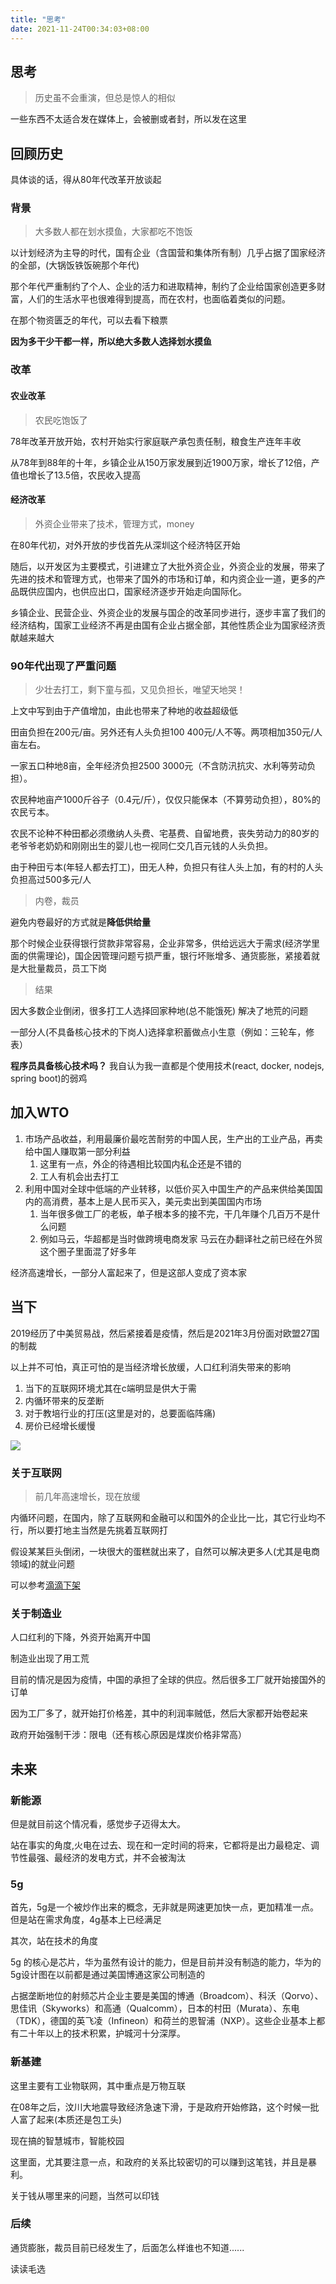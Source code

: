 ```yaml
---
title: "思考"
date: 2021-11-24T00:34:03+08:00
---
```


## 思考

> 历史虽不会重演，但总是惊人的相似

一些东西不太适合发在媒体上，会被删或者封，所以发在这里
## 回顾历史

具体谈的话，得从80年代改革开放谈起

### 背景

> 大多数人都在划水摸鱼，大家都吃不饱饭

以计划经济为主导的时代，国有企业（含国营和集体所有制）几乎占据了国家经济的全部，(大锅饭铁饭碗那个年代)

那个年代严重制约了个人、企业的活力和进取精神，制约了企业给国家创造更多财富，人们的生活水平也很难得到提高，而在农村，也面临着类似的问题。

在那个物资匮乏的年代，可以去看下粮票

**因为多干少干都一样，所以绝大多数人选择划水摸鱼**
### 改革

#### 农业改革

> 农民吃饱饭了

78年改革开放开始，农村开始实行家庭联产承包责任制，粮食生产连年丰收

从78年到88年的十年，乡镇企业从150万家发展到近1900万家，增长了12倍，产值也增长了13.5倍，农民收入提高

#### 经济改革

> 外资企业带来了技术，管理方式，money

在80年代初，对外开放的步伐首先从深圳这个经济特区开始

随后，以开发区为主要模式，引进建立了大批外资企业，外资企业的发展，带来了先进的技术和管理方式，也带来了国外的市场和订单，和内资企业一道，更多的产品既供应国内，也供应出口，国家经济逐步开始走向国际化。

乡镇企业、民营企业、外资企业的发展与国企的改革同步进行，逐步丰富了我们的经济结构，国家工业经济不再是由国有企业占据全部，其他性质企业为国家经济贡献越来越大

### 90年代出现了严重问题

> 少壮去打工，剩下童与孤，又见负担长，唯望天地哭！

上文中写到由于产值增加，由此也带来了种地的收益超级低

田亩负担在200元/亩。另外还有人头负担100 400元/人不等。两项相加350元/人亩左右。

一家五口种地8亩，全年经济负担2500 3000元（不含防汛抗灾、水利等劳动负担）。

农民种地亩产1000斤谷子（0.4元/斤），仅仅只能保本（不算劳动负担），80%的农民亏本。

农民不论种不种田都必须缴纳人头费、宅基费、自留地费，丧失劳动力的80岁的老爷爷老奶奶和刚刚出生的婴儿也一视同仁交几百元钱的人头负担。

由于种田亏本(年轻人都去打工)，田无人种，负担只有往人头上加，有的村的人头负担高过500多元/人

> 内卷，裁员

避免内卷最好的方式就是**降低供给量**

那个时候企业获得银行贷款非常容易，企业非常多，供给远远大于需求(经济学里面的供需理论)，国企因管理问题亏损严重，银行坏账增多、通货膨胀，紧接着就是大批量裁员，员工下岗

> 结果

因大多数企业倒闭，很多打工人选择回家种地(总不能饿死) 解决了地荒的问题

一部分人(不具备核心技术的下岗人)选择拿积蓄做点小生意（例如：三轮车，修表）

**程序员具备核心技术吗？** 我自认为我一直都是个使用技术(react, docker, nodejs, spring boot)的弱鸡

## 加入WTO

1. 市场产品收益，利用最廉价最吃苦耐劳的中国人民，生产出的工业产品，再卖给中国人赚取第一部分利益
   1. 这里有一点，外企的待遇相比较国内私企还是不错的
   2. 工人有机会出去打工
2. 利用中国对全球中低端的产业转移，以低价买入中国生产的产品来供给美国国内的高消费，基本上是人民币买入，美元卖出到美国国内市场
   1. 当年很多做工厂的老板，单子根本多的接不完，干几年赚个几百万不是什么问题
   2. 例如马云，华超都是当时做跨境电商发家 马云在办翻译社之前已经在外贸这个圈子里面混了好多年

经济高速增长，一部分人富起来了，但是这部人变成了资本家

## 当下

2019经历了中美贸易战，然后紧接着是疫情，然后是2021年3月份面对欧盟27国的制裁

以上并不可怕，真正可怕的是当经济增长放缓，人口红利消失带来的影响

1. 当下的互联网环境尤其在c端明显是供大于需
2. 内循环带来的反垄断
3. 对于教培行业的打压(这里是对的，总要面临阵痛)
4. 房价已经增长缓慢

![](https://s3.bmp.ovh/imgs/2021/11/95d288fa95671129.png)

### 关于互联网

> 前几年高速增长，现在放缓

内循环问题，在国内，除了互联网和金融可以和国外的企业比一比，其它行业均不行，所以要打地主当然是先挑着互联网打

假设某某巨头倒闭，一块很大的蛋糕就出来了，自然可以解决更多人(尤其是电商领域)的就业问题

可以参考[滴滴下架](https://new.qq.com/omn/20210712/20210712A0APP900.html)

### 关于制造业

人口红利的下降，外资开始离开中国

制造业出现了用工荒

目前的情况是因为疫情，中国的承担了全球的供应。然后很多工厂就开始接国外的订单

因为工厂多了，就开始打价格差，其中的利润率贼低，然后大家都开始卷起来

政府开始强制干涉：限电（还有核心原因是煤炭价格非常高）

## 未来
### 新能源

但是就目前这个情况看，感觉步子迈得太大。

站在事实的角度,火电在过去、现在和一定时间的将来，它都将是出力最稳定、调节性最强、最经济的发电方式，并不会被淘汰

### 5g

首先，5g是一个被炒作出来的概念，无非就是网速更加快一点，更加精准一点。但是站在需求角度，4g基本上已经满足

其次，站在技术的角度

5g 的核心是芯片，华为虽然有设计的能力，但是目前并没有制造的能力，华为的5g设计图在以前都是通过美国博通这家公司制造的

占据垄断地位的射频芯片企业主要是美国的博通（Broadcom）、科沃（Qorvo）、思佳讯（Skyworks）和高通（Qualcomm），日本的村田（Murata）、东电（TDK），德国的英飞凌（Infineon）和荷兰的恩智浦（NXP）。这些企业基本上都有二十年以上的技术积累，护城河十分深厚。

### 新基建

这里主要有工业物联网，其中重点是万物互联

在08年之后，汶川大地震导致经济急速下滑，于是政府开始修路，这个时候一批人富了起来(本质还是包工头)

现在搞的智慧城市，智能校园

这里面，尤其要注意一点，和政府的关系比较密切的可以赚到这笔钱，并且是暴利。

关于钱从哪里来的问题，当然可以印钱

### 后续

通货膨胀，裁员目前已经发生了，后面怎么样谁也不知道......

读读毛选